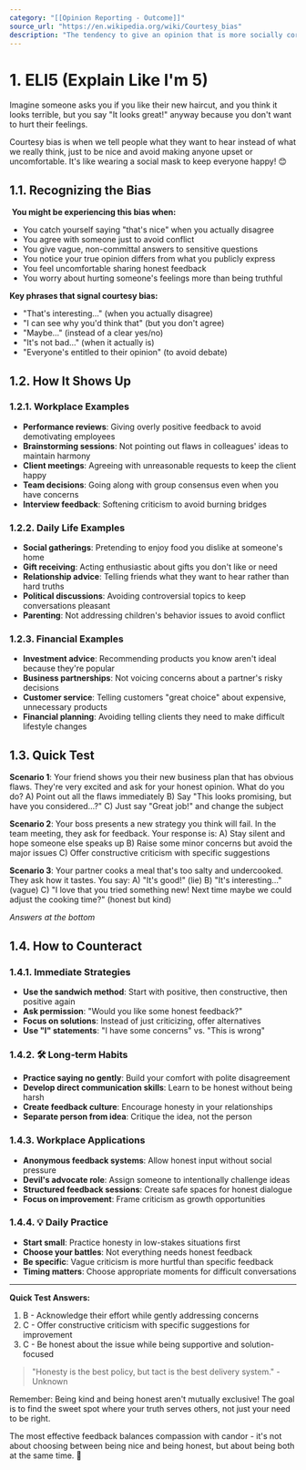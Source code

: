 ```yaml
---
category: "[[Opinion Reporting - Outcome]]"
source_url: "https://en.wikipedia.org/wiki/Courtesy_bias"
description: "The tendency to give an opinion that is more socially correct than one's true opinion so as to avoid offending anyone"
---
```


# 1. ELI5 (Explain Like I'm 5)

 Imagine someone asks you if you like their new haircut, and you think it looks terrible, but you say "It looks great!" anyway because you don't want to hurt their feelings.

Courtesy bias is when we tell people what they want to hear instead of what we really think, just to be nice and avoid making anyone upset or uncomfortable. It's like wearing a social mask to keep everyone happy! 😊

## 1.1. Recognizing the Bias

️ **You might be experiencing this bias when:**

- You catch yourself saying "that's nice" when you actually disagree
- You agree with someone just to avoid conflict
- You give vague, non-committal answers to sensitive questions
- You notice your true opinion differs from what you publicly express
- You feel uncomfortable sharing honest feedback
- You worry about hurting someone's feelings more than being truthful

**Key phrases that signal courtesy bias:**
- "That's interesting..." (when you actually disagree)
- "I can see why you'd think that" (but you don't agree)
- "Maybe..." (instead of a clear yes/no)
- "It's not bad..." (when it actually is)
- "Everyone's entitled to their opinion" (to avoid debate)

## 1.2. How It Shows Up

### 1.2.1. **Workplace Examples**

- **Performance reviews**: Giving overly positive feedback to avoid demotivating employees
- **Brainstorming sessions**: Not pointing out flaws in colleagues' ideas to maintain harmony
- **Client meetings**: Agreeing with unreasonable requests to keep the client happy
- **Team decisions**: Going along with group consensus even when you have concerns
- **Interview feedback**: Softening criticism to avoid burning bridges

### 1.2.2. **Daily Life Examples**

- **Social gatherings**: Pretending to enjoy food you dislike at someone's home
- **Gift receiving**: Acting enthusiastic about gifts you don't like or need
- **Relationship advice**: Telling friends what they want to hear rather than hard truths
- **Political discussions**: Avoiding controversial topics to keep conversations pleasant
- **Parenting**: Not addressing children's behavior issues to avoid conflict

### 1.2.3. **Financial Examples**

- **Investment advice**: Recommending products you know aren't ideal because they're popular
- **Business partnerships**: Not voicing concerns about a partner's risky decisions
- **Customer service**: Telling customers "great choice" about expensive, unnecessary products
- **Financial planning**: Avoiding telling clients they need to make difficult lifestyle changes

## 1.3. Quick Test

**Scenario 1**: Your friend shows you their new business plan that has obvious flaws. They're very excited and ask for your honest opinion. What do you do?
A) Point out all the flaws immediately
B) Say "This looks promising, but have you considered...?"
C) Just say "Great job!" and change the subject

**Scenario 2**: Your boss presents a new strategy you think will fail. In the team meeting, they ask for feedback. Your response is:
A) Stay silent and hope someone else speaks up
B) Raise some minor concerns but avoid the major issues
C) Offer constructive criticism with specific suggestions

**Scenario 3**: Your partner cooks a meal that's too salty and undercooked. They ask how it tastes. You say:
A) "It's good!" (lie)
B) "It's interesting..." (vague)
C) "I love that you tried something new! Next time maybe we could adjust the cooking time?" (honest but kind)

*Answers at the bottom*

## 1.4. How to Counteract

### 1.4.1. **Immediate Strategies**

- **Use the sandwich method**: Start with positive, then constructive, then positive again
- **Ask permission**: "Would you like some honest feedback?"
- **Focus on solutions**: Instead of just criticizing, offer alternatives
- **Use "I" statements**: "I have some concerns" vs. "This is wrong"

### 1.4.2. 🛠️ **Long-term Habits**

- **Practice saying no gently**: Build your comfort with polite disagreement
- **Develop direct communication skills**: Learn to be honest without being harsh
- **Create feedback culture**: Encourage honesty in your relationships
- **Separate person from idea**: Critique the idea, not the person

### 1.4.3. **Workplace Applications**

- **Anonymous feedback systems**: Allow honest input without social pressure
- **Devil's advocate role**: Assign someone to intentionally challenge ideas
- **Structured feedback sessions**: Create safe spaces for honest dialogue
- **Focus on improvement**: Frame criticism as growth opportunities

### 1.4.4. 💡 **Daily Practice**

- **Start small**: Practice honesty in low-stakes situations first
- **Choose your battles**: Not everything needs honest feedback
- **Be specific**: Vague criticism is more hurtful than specific feedback
- **Timing matters**: Choose appropriate moments for difficult conversations

---

**Quick Test Answers:**
1. B - Acknowledge their effort while gently addressing concerns
2. C - Offer constructive criticism with specific suggestions for improvement
3. C - Be honest about the issue while being supportive and solution-focused

> "Honesty is the best policy, but tact is the best delivery system." - Unknown

Remember: Being kind and being honest aren't mutually exclusive! The goal is to find the sweet spot where your truth serves others, not just your need to be right.

The most effective feedback balances compassion with candor - it's not about choosing between being nice and being honest, but about being both at the same time. 🌟